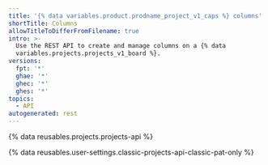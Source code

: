 ```yaml
---
title: '{% data variables.product.prodname_project_v1_caps %} columns'
shortTitle: Columns
allowTitleToDifferFromFilename: true
intro: >-
  Use the REST API to create and manage columns on a {% data
  variables.projects.projects_v1_board %}.
versions:
  fpt: '*'
  ghae: '*'
  ghec: '*'
  ghes: '*'
topics:
  - API
autogenerated: rest
---
```


{% data reusables.projects.projects-api %}

{% data reusables.user-settings.classic-projects-api-classic-pat-only %}


<!-- Content after this section is automatically generated -->
